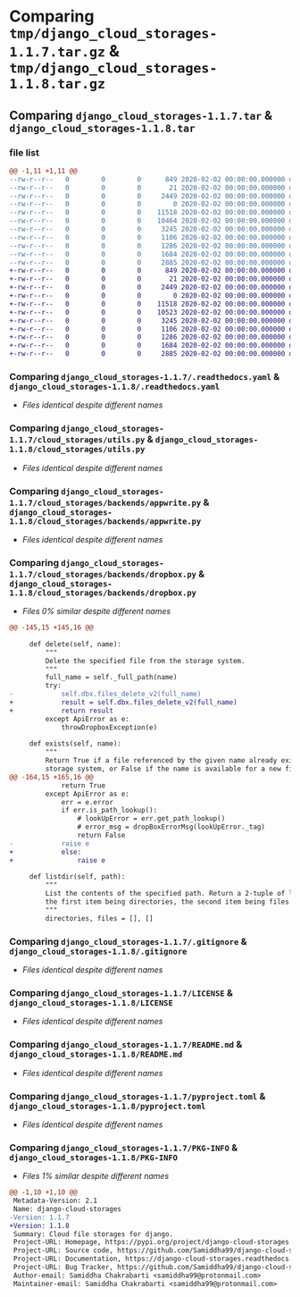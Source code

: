 # Comparing `tmp/django_cloud_storages-1.1.7.tar.gz` & `tmp/django_cloud_storages-1.1.8.tar.gz`

## Comparing `django_cloud_storages-1.1.7.tar` & `django_cloud_storages-1.1.8.tar`

### file list

```diff
@@ -1,11 +1,11 @@
--rw-r--r--   0        0        0      849 2020-02-02 00:00:00.000000 django_cloud_storages-1.1.7/.readthedocs.yaml
--rw-r--r--   0        0        0       21 2020-02-02 00:00:00.000000 django_cloud_storages-1.1.7/cloud_storages/__init__.py
--rw-r--r--   0        0        0     2449 2020-02-02 00:00:00.000000 django_cloud_storages-1.1.7/cloud_storages/utils.py
--rw-r--r--   0        0        0        0 2020-02-02 00:00:00.000000 django_cloud_storages-1.1.7/cloud_storages/backends/__init__.py
--rw-r--r--   0        0        0    11518 2020-02-02 00:00:00.000000 django_cloud_storages-1.1.7/cloud_storages/backends/appwrite.py
--rw-r--r--   0        0        0    10464 2020-02-02 00:00:00.000000 django_cloud_storages-1.1.7/cloud_storages/backends/dropbox.py
--rw-r--r--   0        0        0     3245 2020-02-02 00:00:00.000000 django_cloud_storages-1.1.7/.gitignore
--rw-r--r--   0        0        0     1106 2020-02-02 00:00:00.000000 django_cloud_storages-1.1.7/LICENSE
--rw-r--r--   0        0        0     1286 2020-02-02 00:00:00.000000 django_cloud_storages-1.1.7/README.md
--rw-r--r--   0        0        0     1684 2020-02-02 00:00:00.000000 django_cloud_storages-1.1.7/pyproject.toml
--rw-r--r--   0        0        0     2885 2020-02-02 00:00:00.000000 django_cloud_storages-1.1.7/PKG-INFO
+-rw-r--r--   0        0        0      849 2020-02-02 00:00:00.000000 django_cloud_storages-1.1.8/.readthedocs.yaml
+-rw-r--r--   0        0        0       21 2020-02-02 00:00:00.000000 django_cloud_storages-1.1.8/cloud_storages/__init__.py
+-rw-r--r--   0        0        0     2449 2020-02-02 00:00:00.000000 django_cloud_storages-1.1.8/cloud_storages/utils.py
+-rw-r--r--   0        0        0        0 2020-02-02 00:00:00.000000 django_cloud_storages-1.1.8/cloud_storages/backends/__init__.py
+-rw-r--r--   0        0        0    11518 2020-02-02 00:00:00.000000 django_cloud_storages-1.1.8/cloud_storages/backends/appwrite.py
+-rw-r--r--   0        0        0    10523 2020-02-02 00:00:00.000000 django_cloud_storages-1.1.8/cloud_storages/backends/dropbox.py
+-rw-r--r--   0        0        0     3245 2020-02-02 00:00:00.000000 django_cloud_storages-1.1.8/.gitignore
+-rw-r--r--   0        0        0     1106 2020-02-02 00:00:00.000000 django_cloud_storages-1.1.8/LICENSE
+-rw-r--r--   0        0        0     1286 2020-02-02 00:00:00.000000 django_cloud_storages-1.1.8/README.md
+-rw-r--r--   0        0        0     1684 2020-02-02 00:00:00.000000 django_cloud_storages-1.1.8/pyproject.toml
+-rw-r--r--   0        0        0     2885 2020-02-02 00:00:00.000000 django_cloud_storages-1.1.8/PKG-INFO
```

### Comparing `django_cloud_storages-1.1.7/.readthedocs.yaml` & `django_cloud_storages-1.1.8/.readthedocs.yaml`

 * *Files identical despite different names*

### Comparing `django_cloud_storages-1.1.7/cloud_storages/utils.py` & `django_cloud_storages-1.1.8/cloud_storages/utils.py`

 * *Files identical despite different names*

### Comparing `django_cloud_storages-1.1.7/cloud_storages/backends/appwrite.py` & `django_cloud_storages-1.1.8/cloud_storages/backends/appwrite.py`

 * *Files identical despite different names*

### Comparing `django_cloud_storages-1.1.7/cloud_storages/backends/dropbox.py` & `django_cloud_storages-1.1.8/cloud_storages/backends/dropbox.py`

 * *Files 0% similar despite different names*

```diff
@@ -145,15 +145,16 @@
 
     def delete(self, name):
         """
         Delete the specified file from the storage system.
         """
         full_name = self._full_path(name)
         try:
-            self.dbx.files_delete_v2(full_name)
+            result = self.dbx.files_delete_v2(full_name)
+            return result
         except ApiError as e:
             throwDropboxException(e)
                 
     def exists(self, name):
         """
         Return True if a file referenced by the given name already exists in the
         storage system, or False if the name is available for a new file.
@@ -164,15 +165,16 @@
             return True
         except ApiError as e:
             err = e.error
             if err.is_path_lookup():
                 # lookUpError = err.get_path_lookup()
                 # error_msg = dropBoxErrorMsg(lookUpError._tag)
                 return False
-            raise e
+            else:
+                raise e
     
     def listdir(self, path):
         """
         List the contents of the specified path. Return a 2-tuple of lists:
         the first item being directories, the second item being files.
         """
         directories, files = [], []
```

### Comparing `django_cloud_storages-1.1.7/.gitignore` & `django_cloud_storages-1.1.8/.gitignore`

 * *Files identical despite different names*

### Comparing `django_cloud_storages-1.1.7/LICENSE` & `django_cloud_storages-1.1.8/LICENSE`

 * *Files identical despite different names*

### Comparing `django_cloud_storages-1.1.7/README.md` & `django_cloud_storages-1.1.8/README.md`

 * *Files identical despite different names*

### Comparing `django_cloud_storages-1.1.7/pyproject.toml` & `django_cloud_storages-1.1.8/pyproject.toml`

 * *Files identical despite different names*

### Comparing `django_cloud_storages-1.1.7/PKG-INFO` & `django_cloud_storages-1.1.8/PKG-INFO`

 * *Files 1% similar despite different names*

```diff
@@ -1,10 +1,10 @@
 Metadata-Version: 2.1
 Name: django-cloud-storages
-Version: 1.1.7
+Version: 1.1.8
 Summary: Cloud file storages for django.
 Project-URL: Homepage, https://pypi.org/project/django-cloud-storages
 Project-URL: Source code, https://github.com/Samiddha99/django-cloud-storages
 Project-URL: Documentation, https://django-cloud-storages.readthedocs.io
 Project-URL: Bug Tracker, https://github.com/Samiddha99/django-cloud-storages/issues
 Author-email: Samiddha Chakrabarti <samiddha99@protonmail.com>
 Maintainer-email: Samiddha Chakrabarti <samiddha99@protonmail.com>
```

